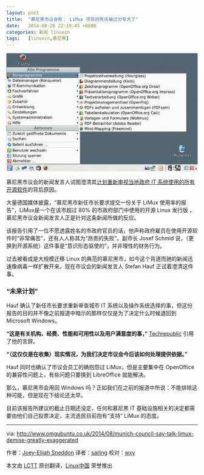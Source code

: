 ```yaml
---
layout: post
title:	"慕尼黑市议会称： LiMux 项目的死讯被过分夸大了"
date:	2014-08-26 22:10:45 +0800 
categories:	新闻 linuxcn 
tags:	[linuxcn,慕尼黑]
---
```



![LiMux – 慕尼黑市议会的官方操作系统](/Asserts/Images/album/201408/26/221050c03lioq7o7ll17x3.jpg)


慕尼黑市议会的新闻发言人试图澄清其[计划重新审视当地政府 IT 系统使用的所有开源软件](http://linux.cn/article-3635-1.html)的背后原因。


大量德国媒体披露，“慕尼黑市新任市长要求提交一份关于 LiMux 使用率的报告”，LiMux是一个在该市超过 80% 的市政府部门中使用的开源 Linux 发行版 ，慕尼黑市议会新闻发言人正是针对这条新闻所做的反应。


该报告引用了一位不愿透露姓名的市政府官员的话，他声称政府雇员在使用开源软件时“非常痛苦”，还有人人称其为“昂贵的失败”。副市长 Josef Schmid 说，（更换到开源系统）这件事是“意识形态驱使的”，并非理性的财务行为。


过去被看成是大规模迁移 Linux 的典范的慕尼黑市，如今这个背道而驰的新闻迅速像病毒一样扩散开来。现在市议会的新闻发言人 Stefan Hauf 正试着澄清这件事。


### “未来计划”


Hauf 确认了新任市长要求重新审查城市 IT 系统以及操作系统选择的事，但这份报告的目的并不像之前报道中暗示的那样仅仅是为了决定什么时候退回到 Microsoft Windows。


**“这是有关机构、经费、性能和可用性以及用户满意度的事，”** [Techrepublic](http://www.techrepublic.com/article/no-munich-isnt-about-to-ditch-free-software-and-move-back-to-windows/) 引用了他的言辞。


**“（这仅仅是在收集）现实情况，为我们决定市议会今后该如何处理提供依据。”**


Hauf 同时也确认了市议会员工的确抱怨过 LiMux，但是主要集中在 OpenOffice 的兼容性问题上，有些问题只要换到 LibreOffice 就能解决。


那么，慕尼黑市会用回 Windows 吗？正如我们在之前的报道中所说：不能排除这种可能，但是现在下结论还太早。


目前该报告所建议的截止日期还没定，任何和慕尼黑 IT 基础设施相关的决定都需要由他们自己投票决定，主流选民目前抱有“支持” LiMux 的态度。




---


via: <http://www.omgubuntu.co.uk/2014/08/munich-council-say-talk-limux-demise-greatly-exaggerated>


作者：[Joey-Elijah Sneddon](https://plus.google.com/117485690627814051450/?rel=author) 译者：[sailing](https://github.com/sailing) 校对：[wxy](https://github.com/wxy)


本文由 [LCTT](https://github.com/LCTT/TranslateProject) 原创翻译，[Linux中国](http://linux.cn/) 荣誉推出
